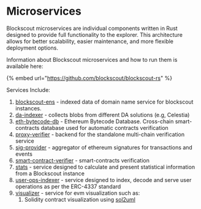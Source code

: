 # Microservices

Blockscout microservices are individual components written in Rust designed to provide full functionality to the explorer. This architecture allows for better scalability, easier maintenance, and more flexible deployment options.

Information about Blockscout microservices and how to run them is available here:

{% embed url="https://github.com/blockscout/blockscout-rs" %}

Services Include:

1. [blockscout-ens](https://github.com/blockscout/blockscout-rs/blob/main/blockscout-ens) - indexed data of domain name service for blockscout instances.
2. [da-indexer](https://github.com/blockscout/blockscout-rs/blob/main/da-indexer) - collects blobs from different DA solutions (e.g, Celestia)
3. [eth-bytecode-db](https://github.com/blockscout/blockscout-rs/blob/main/eth-bytecode-db) - Ethereum Bytecode Database. Cross-chain smart-contracts database used for automatic contracts verification
4. [proxy-verifier](https://github.com/blockscout/blockscout-rs/blob/main/proxy-verifier) - backend for the standalone multi-chain verification service
5. [sig-provider](https://github.com/blockscout/blockscout-rs/blob/main/sig-provider) - aggregator of ethereum signatures for transactions and events
6. [smart-contract-verifier](https://github.com/blockscout/blockscout-rs/blob/main/smart-contract-verifier) - smart-contracts verification
7. [stats](https://github.com/blockscout/blockscout-rs/blob/main/stats) - service designed to calculate and present statistical information from a Blockscout instance
8. [user-ops-indexer](https://github.com/blockscout/blockscout-rs/blob/main/user-ops-indexer) - service designed to index, decode and serve user operations as per the ERC-4337 standard
9. [visualizer](https://github.com/blockscout/blockscout-rs/blob/main/visualizer) - service for evm visualization such as:
   1. Solidity contract visualization using [sol2uml](https://www.npmjs.com/package/sol2uml)
